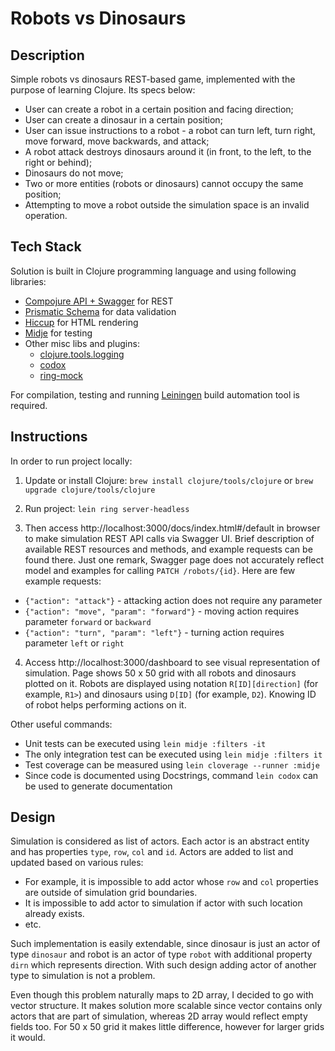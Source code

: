 # Robots vs Dinosaurs

## Description

Simple robots vs dinosaurs REST-based game, implemented with the purpose of learning Clojure. Its specs below:

- User can create a robot in a certain position and facing direction;
- User can create a dinosaur in a certain position;
- User can issue instructions to a robot - a robot can turn left, turn right, move forward, move backwards, and attack;
- A robot attack destroys dinosaurs around it (in front, to the left, to the right or behind);
- Dinosaurs do not move;
- Two or more entities (robots or dinosaurs) cannot occupy the same position;
- Attempting to move a robot outside the simulation space is an invalid operation.

## Tech Stack

Solution is built in Clojure programming language and using following libraries:

- [Compojure API + Swagger](https://github.com/metosin/compojure-api) for REST
- [Prismatic Schema](https://github.com/plumatic/schema) for data validation
- [Hiccup](https://github.com/weavejester/hiccup) for HTML rendering
- [Midje](https://github.com/marick/Midje) for testing
- Other misc libs and plugins:
  - [clojure.tools.logging](https://github.com/clojure/tools.logging)
  - [codox](https://github.com/weavejester/codox)
  - [ring-mock](https://github.com/weavejester/ring-mock)

For compilation, testing and running [Leiningen](https://leiningen.org) build automation tool is required.

## Instructions

In order to run project locally:

1. Update or install Clojure: `brew install clojure/tools/clojure` or `brew upgrade clojure/tools/clojure`

2. Run project: `lein ring server-headless`

3. Then access http://localhost:3000/docs/index.html#/default in browser to make simulation REST API calls via Swagger UI. Brief description of available REST resources and methods, and example requests can be found there. Just one remark, Swagger page does not accurately reflect model and examples for calling `PATCH /robots/{id}`. Here are few example requests:

  + `{"action": "attack"}` - attacking action does not require any parameter
  + `{"action": "move", "param": "forward"}` - moving action requires parameter `forward` or `backward`
  + `{"action": "turn", "param": "left"}` - turning action requires parameter `left` or `right`

4. Access http://localhost:3000/dashboard to see visual representation of simulation. Page shows 50 x 50 grid with all robots and dinosaurs plotted on it. Robots are displayed using notation `R[ID][direction]` (for example, `R1>`) and dinosaurs using `D[ID]` (for example, `D2`). Knowing ID of robot helps performing actions on it.

Other useful commands:

- Unit tests can be executed using `lein midje :filters -it`
- The only integration test can be executed using `lein midje :filters it`
- Test coverage can be measured using `lein cloverage --runner :midje`
- Since code is documented using Docstrings, command `lein codox` can be used to generate documentation

## Design

Simulation is considered as list of actors. Each actor is an abstract entity and has properties `type`, `row`, `col` and `id`. Actors are added to list and updated based on various rules:

- For example, it is impossible to add actor whose `row` and `col` properties are outside of simulation grid boundaries.
- It is impossible to add actor to simulation if actor with such location already exists.
- etc.

Such implementation is easily extendable, since dinosaur is just an actor of type `dinosaur` and robot is an actor of type `robot` with additional property `dirn` which represents direction. With such design adding actor of another type to simulation is not a problem.

Even though this problem naturally maps to 2D array, I decided to go with vector structure. It makes solution more scalable since vector contains only actors that are part of simulation, whereas 2D array would reflect empty fields too. For 50 x 50 grid it makes little difference, however for larger grids it would.
